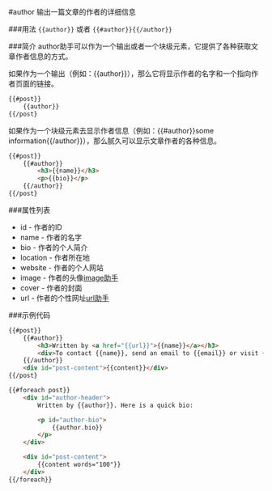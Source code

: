 #author
输出一篇文章的作者的详细信息

###用法
`{{author}}` 或者 `{{#author}}{{/author}}`

###简介
author助手可以作为一个输出或者一个块级元素，它提供了各种获取文章作者信息的方式。

如果作为一个输出（例如：{{author}}），那么它将显示作者的名字和一个指向作者页面的链接。

```html
{{#post}}
    {{author}}       
{{/post}
```
如果作为一个块级元素去显示作者信息（例如：{{#author}}some information{{/author}}），那么腻久可以显示文章作者的各种信息。

```html
{{#post}}
    {{#author}}
        <h3>{{name}}</h3>
        <p>{{bio}}</p>
    {{/author}}
{{/post}
```
###属性列表

* id - 作者的ID
* name - 作者的名字
* bio - 作者的个人简介
* location - 作者所在地
* website - 作者的个人网站
* image - 作者的头像[image助手](./image.md)
* cover - 作者的封面
* url - 作者的个性网址[url助手](./url.md)

###示例代码
```html
{{#post}}
    {{#author}}
        <h3>Written by <a href="{{url}}">{{name}}</a></h3>
        <div>To contact {{name}}, send an email to {{email}} or visit {{website}}.</div>
    {{/author}}
    <div id="post-content">{{content}}</div>
{{/post}
```
```html
{{#foreach post}}
    <div id="author-header">
        Written by {{author}}. Here is a quick bio:   

        <p id="author-bio">
            {{author.bio}}
        </p>
    </div>

    <div id="post-content">
        {{content words="100"}}
    </div>
{{/foreach}}
```
